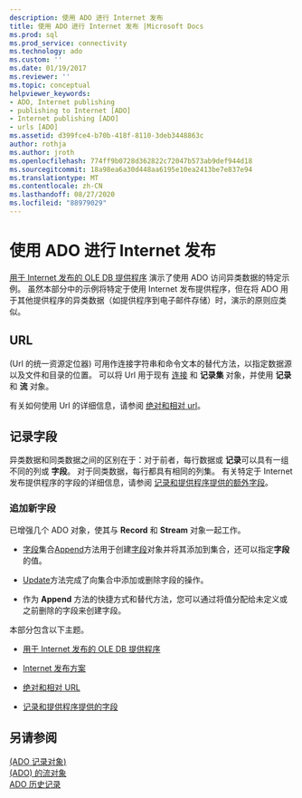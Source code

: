 ```yaml
---
description: 使用 ADO 进行 Internet 发布
title: 使用 ADO 进行 Internet 发布 |Microsoft Docs
ms.prod: sql
ms.prod_service: connectivity
ms.technology: ado
ms.custom: ''
ms.date: 01/19/2017
ms.reviewer: ''
ms.topic: conceptual
helpviewer_keywords:
- ADO, Internet publishing
- publishing to Internet [ADO]
- Internet publishing [ADO]
- urls [ADO]
ms.assetid: d399fce4-b70b-418f-8110-3deb3448863c
author: rothja
ms.author: jroth
ms.openlocfilehash: 774ff9b0728d362822c72047b573ab9def944d18
ms.sourcegitcommit: 18a98ea6a30d448aa6195e10ea2413be7e837e94
ms.translationtype: MT
ms.contentlocale: zh-CN
ms.lasthandoff: 08/27/2020
ms.locfileid: "88979029"
---
```

# <a name="using-ado-for-internet-publishing"></a>使用 ADO 进行 Internet 发布
[用于 Internet 发布的 OLE DB 提供程序](../../../ado/guide/data/the-ole-db-provider-for-internet-publishing.md) 演示了使用 ADO 访问异类数据的特定示例。 虽然本部分中的示例将特定于使用 Internet 发布提供程序，但在将 ADO 用于其他提供程序的异类数据（如提供程序到电子邮件存储）时，演示的原则应类似。  
  
## <a name="urls"></a>URL  
  (Url 的统一资源定位器) 可用作连接字符串和命令文本的替代方法，以指定数据源以及文件和目录的位置。 可以将 Url 用于现有 [连接](../../../ado/reference/ado-api/connection-object-ado.md) 和 **记录集** 对象，并使用 **记录** 和 **流** 对象。  
  
 有关如何使用 Url 的详细信息，请参阅 [绝对和相对 url](../../../ado/guide/data/absolute-and-relative-urls.md)。  
  
## <a name="record-fields"></a>记录字段  
 异类数据和同类数据之间的区别在于：对于前者，每行数据或 **记录**可以具有一组不同的列或 **字段**。 对于同类数据，每行都具有相同的列集。 有关特定于 Internet 发布提供程序的字段的详细信息，请参阅 [记录和提供程序提供的额外字段](../../../ado/guide/data/records-and-provider-supplied-fields.md)。  
  
### <a name="appending-new-fields"></a>追加新字段  
 已增强几个 ADO 对象，使其与 **Record** 和 **Stream** 对象一起工作。  
  
-   [字段](../../../ado/reference/ado-api/fields-collection-ado.md)集合[Append](../../../ado/reference/ado-api/append-method-ado.md)方法用于创建[字段](../../../ado/reference/ado-api/field-object.md)对象并将其添加到集合，还可以指定**字段**的值。  
  
-   [Update](../../../ado/reference/ado-api/update-method.md)方法完成了向集合中添加或删除字段的操作。  
  
-   作为 **Append** 方法的快捷方式和替代方法，您可以通过将值分配给未定义或之前删除的字段来创建字段。  
  
 本部分包含以下主题。  
  
-   [用于 Internet 发布的 OLE DB 提供程序](../../../ado/guide/data/the-ole-db-provider-for-internet-publishing.md)  
  
-   [Internet 发布方案](../../../ado/guide/data/internet-publishing-scenario.md)  
  
-   [绝对和相对 URL](../../../ado/guide/data/absolute-and-relative-urls.md)  
  
-   [记录和提供程序提供的字段](../../../ado/guide/data/records-and-provider-supplied-fields.md)  
  
## <a name="see-also"></a>另请参阅  
 [ (ADO 记录对象) ](../../../ado/reference/ado-api/record-object-ado.md)   
 [ (ADO) 的流对象 ](../../../ado/reference/ado-api/stream-object-ado.md)   
 [ADO 历史记录](../../../ado/guide/ado-history.md)
